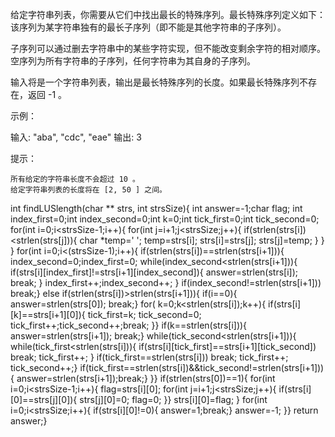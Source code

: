 给定字符串列表，你需要从它们中找出最长的特殊序列。最长特殊序列定义如下：该序列为某字符串独有的最长子序列（即不能是其他字符串的子序列）。

子序列可以通过删去字符串中的某些字符实现，但不能改变剩余字符的相对顺序。空序列为所有字符串的子序列，任何字符串为其自身的子序列。

输入将是一个字符串列表，输出是最长特殊序列的长度。如果最长特殊序列不存在，返回 -1 。

 

示例：

输入: "aba", "cdc", "eae"
输出: 3

 

提示：

    所有给定的字符串长度不会超过 10 。
    给定字符串列表的长度将在 [2, 50 ] 之间。

int findLUSlength(char ** strs, int strsSize){
    int answer=-1;char flag;
    int index_first=0;int index_second=0;int k=0;int tick_first=0;int tick_second=0;
    for(int i=0;i<strsSize-1;i++){
        for(int j=i+1;j<strsSize;j++){
            if(strlen(strs[i])<strlen(strs[j])){
                char *temp=' ';
                temp=strs[i];
                strs[i]=strs[j];
                strs[j]=temp;
            }
        }
    }
    for(int i=0;i<(strsSize-1);i++){
        if(strlen(strs[i])==strlen(strs[i+1])){
            index_second=0;index_first=0;
            while(index_second<strlen(strs[i+1])){
                if(strs[i][index_first]!=strs[i+1][index_second]){
                    answer=strlen(strs[i]);
                    break;
                }
                index_first++;index_second++;
            }
             if(index_second!=strlen(strs[i+1]))
            break;}
        else if(strlen(strs[i])>strlen(strs[i+1])){
            if(i==0){
            answer=strlen(strs[0]);
            break;}
            for( k=0;k<strlen(strs[i]);k++){
                if(strs[i][k]==strs[i+1][0]){
                    tick_first=k; tick_second=0;
                    tick_first++;tick_second++;break;
                    }}
                if(k==strlen(strs[i])){
                answer=strlen(strs[i+1]);
                break;}
        while(tick_second<strlen(strs[i+1])){
            while(tick_first<strlen(strs[i])){
                if(strs[i][tick_first]==strs[i+1][tick_second])
                break;
                tick_first++;
            }
            if(tick_first==strlen(strs[i]))
            break;
            tick_first++;
            tick_second++;}
                if(tick_first==strlen(strs[i])&&tick_second!=strlen(strs[i+1])){
            answer=strlen(strs[i+1]);break;}
                }}
        if(strlen(strs[0])==1){
           for(int i=0;i<strsSize-1;i++){
               flag=strs[i][0];
               for(int j=i+1;j<strsSize;j++){
                   if(strs[i][0]==strs[j][0]){
                       strs[j][0]=0;
                       flag=0;
                   }}
                   strs[i][0]=flag;
               }
           for(int i=0;i<strsSize;i++){
               if(strs[i][0]!=0){
               answer=1;break;}
               answer=-1;
           }}
                return answer;}

